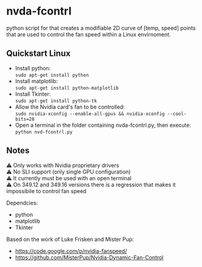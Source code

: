 # nvda-fcontrl
python script for that creates a modifiable 2D curve of [temp, speed] points that are used to control the fan speed within a Linux envirnoment.

## Quickstart Linux

* Install python:  
  `sudo apt-get install python`
* Install matplotlib:  
  `sudo apt-get install python-matplotlib`
* Install Tkinter:  
  `sudo apt-get install python-tk`
* Allow the Nvidia card's fan to be controlled:  
  `sudo nvidia-xconfig --enable-all-gpus && nvidia-xconfig --cool-bits=28`
* Open a terminal in the folder containing nvda-fcontrl.py, then execute:  
  `python nvd-fcontrl.py`

## Notes
⚠️ Only works with Nvidia proprietary drivers  
⚠️ No SLI support (only single GPU configuration)  
⚠️ It currently must be used with an open terminal  
⚠️ On 349.12 and 349.16 versions there is a regression that makes it impossibile to control fan speed

Dependcies:  
* python  
* matplotlib  
* Tkinter

Based on the work of Luke Frisken and Mister Pup:  
* https://code.google.com/p/nvidia-fanspeed/
* https://github.com/MisterPup/Nvidia-Dynamic-Fan-Control
